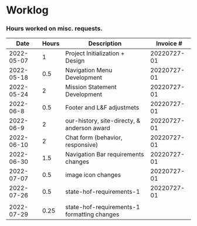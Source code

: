 # Worklog

### Hours worked on misc. requests.
| Date       | Hours | Description                                 | Invoice #    |
|------------|-------|---------------------------------------------|--------------|
| 2022-05-07 | 1     | Project Initialization + Design             | 20220727-01  |
| 2022-05-18 | 0.5   | Navigation Menu Development                 | 20220727-01  |
| 2022-05-24 | 2     | Mission Statement Development               | 20220727-01  |
| 2022-06-8  | 0.5   | Footer and L&F adjustmets                   | 20220727-01  |
| 2022-06-9  | 2     | our-history, site-directy, & anderson award | 20220727-01  |
| 2022-06-10 | 2     | Chat form (behavior, responsive)            | 20220727-01  |
| 2022-06-30 | 1.5   | Navigation Bar requirements changes         | 20220727-01  |
| 2022-07-07 | 0.5   | image icon changes                          | 20220727-01  |
| 2022-07-26 | 0.5   | state-hof-requirements-1                    | 20220727-01  |
|            |       |                                             |              |
| 2022-07-29 | 0.25  | state-hof-requirements-1 formatting changes |              |

